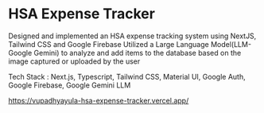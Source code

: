 # HSA Expense Tracker
Designed and implemented an HSA expense tracking system using NextJS, Tailwind CSS and Google Firebase
Utilized a Large Language Model(LLM- Google Gemini) to analyze and add items to the database based on the image captured or uploaded by the user

Tech Stack :
  Next.js, Typescript, Tailwind CSS, Material UI, Google Auth, Google Firebase, Google Gemini LLM

https://vupadhyayula-hsa-expense-tracker.vercel.app/
